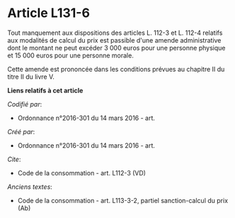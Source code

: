 # Article L131-6

Tout manquement aux dispositions des articles L. 112-3 et L. 112-4 relatifs aux modalités de calcul du prix est passible
d'une amende administrative dont le montant ne peut excéder 3 000 euros pour une personne physique et 15 000 euros pour une
personne morale. 

Cette amende est prononcée dans les conditions prévues au chapitre II du titre II du livre V.

**Liens relatifs à cet article**

_Codifié par_:

  - Ordonnance n°2016-301 du 14 mars 2016 - art.

_Créé par_:

  - Ordonnance n°2016-301 du 14 mars 2016 - art.

_Cite_:

  - Code de la consommation - art. L112-3 (VD)

_Anciens textes_:

  - Code de la consommation - art. L113-3-2, partiel sanction-calcul du prix (Ab)
